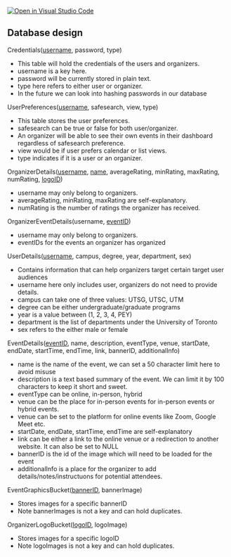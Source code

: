 [![Open in Visual Studio Code](https://classroom.github.com/assets/open-in-vscode-718a45dd9cf7e7f842a935f5ebbe5719a5e09af4491e668f4dbf3b35d5cca122.svg)](https://classroom.github.com/online_ide?assignment_repo_id=11975958&assignment_repo_type=AssignmentRepo)

## Database design

Credentials(<ins>username</ins>, password, type)
- This table will hold the credentials of the users and organizers. 
- username is a key here.
- password will be currently stored in plain text.
- type here refers to either user or organizer.
- In the future we can look into hashing passwords in our database


UserPreferences(<ins>username</ins>, safesearch, view, type)
- This table stores the user preferences.
- safesearch can be true or false for both user/organizer.
- An organizer will be able to see their own events in their dashboard regardless of safesearch preference.
- view would be if user prefers calendar or list views.
- type indicates if it is a user or an organizer.


OrganizerDetails(<ins>username</ins>, <ins>name</ins>, averageRating, minRating, maxRating, numRating, <ins>logoID</ins>)
- username may only belong to organizers.
- averageRating, minRating, maxRating are self-explanatory.
- numRating is the number of ratings the organizer has received.


OrganizerEventDetails(username, <ins>eventID</ins>)
- username may only belong to organizers.
- eventIDs for the events an organizer has organized


UserDetails(<ins>username</ins>, campus, degree, year, department, sex)
- Contains information that can help organizers target certain target user audiences
- username here only includes user, organizers do not need to provide details.
- campus can take one of three values: UTSG, UTSC, UTM
- degree can be either undergraduate/graduate programs
- year is a value between (1, 2, 3, 4, PEY)
- department is the list of departments under the University of Toronto
- sex refers to the either male or female

EventDetails(<ins>eventID</ins>, name, description, eventType, venue, startDate, endDate, startTime, endTime, link, bannerID, additionalInfo)
- name is the name of the event, we can set a 50 character limit here to avoid misuse
- description is a text based summary of the event. We can limit it by 100 characters to keep it short and sweet.
- eventType can be online, in-person, hybrid
- venue can be the place for in-person events for in-person events or hybrid events.
- venue can be set to the platform for online events like Zoom, Google Meet etc.
- startDate, endDate, startTime, endTime are self-explanatory
- link can be either a link to the online venue or a redirection to another website. It can also be set to NULL
- bannerID is the id of the image which will need to be loaded for the event
- additionalInfo is a place for the organizer to add details/notes/instructuons for potential attendees.

EventGraphicsBucket(<ins>bannerID</ins>, bannerImage)
- Stores images for a specific bannerID
- Note bannerImages is not a key and can hold duplicates.

OrganizerLogoBucket(<ins>logoID</ins>, logoImage)
- Stores images for a specific logoID
- Note logoImages is not a key and can hold duplicates.